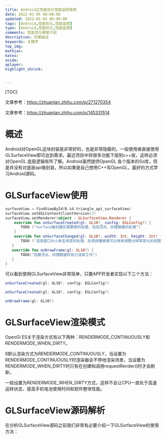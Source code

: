 ```yaml
---
title: Android之性能优化性能监控框架
date: 2022-01-05 00:00:00
updated: 2022-01-05 00:00:00
tags: [Android,性能优化,性能监控]
type: [Android,性能优化,性能监控]
comments: 性能优化框架介绍
description: 页面描述
keywords: 关键字
top_img:
mathjax:
katex:
aside:
aplayer:
highlight_shrink:


---
```


[TOC]



文章参考：https://zhuanlan.zhihu.com/p/271270354

文章参考：https://zhuanlan.zhihu.com/p/145331514

# 概述

Android对OpenGL这块封装是非常好的，也是非常隐蔽的，一般使用者直接使用GLSurfaceView即可达到需求。最近项目中将很多功能下层到c++层，这样必须对OpenGL 底层逻辑有所了解。Android虽然提供OpenGL 各个版本的So库，但是并没有对底层api做封装，所以如果是自己想用C++写OpenGL，最好的方式学习Android源码。



# GLSurfaceView使用

```kotlin
surfaceView = findViewById(R.id.triangle_api_surfaceView)
surfaceView.setEGLContextClientVersion(3)  
surfaceView.setRenderer(object : GLSurfaceView.Renderer {
  	override fun onSurfaceCreated(gl: GL10?, config: EGLConfig?) {
       TODO ("surface被创建后需要做的处理，包括顶点、纹理数据的处理")
    }
    override fun onSurfaceChanged(gl: GL10?, width: Int, height: Int) {
       TODO ("渲染窗口大小发生改变的处理，在视频播放是可以用来调整分辨率变化的视图窗口，或者3D动画中坐标系转换等")
   }
   override fun onDrawFrame(gl: GL10?) {
       TODO("加载顶点、纹理数据并执行渲染工作")
   }
}  
```



可以看到使用GLSurfaceView非常简单，只要APP开发者实现以下三个方法：

```java
onSurfaceCreated(gl: GL10?, config: EGLConfig?) 

onSurfaceCreated(gl: GL10?, config: EGLConfig?) 

onDrawFrame(gl: GL10?)
```



# GLSurfaceView渲染模式

OpenGl ES关于渲染方式有以下两种：RENDERMODE_CONTINUOUSLY和RENDERMODE_WHEN_DIRTY。

ß默认渲染方式为RENDERMODE_CONTINUOUSLY，当设置为RENDERMODE_CONTINUOUSLY时渲染器会不停地渲染场景，当设置为RENDERMODE_WHEN_DIRTY时只有在创建和调用requestRender()时才会刷新。

一般设置为RENDERMODE_WHEN_DIRTY方式，这样不会让CPU一直处于高速运转状态，提高手机电池使用时间和软件整体性能。



# GLSurfaceView源码解析

在分析GLSurfaceView源码之前我们非常有必要介绍一下GLSurfaceView的使用方法：

